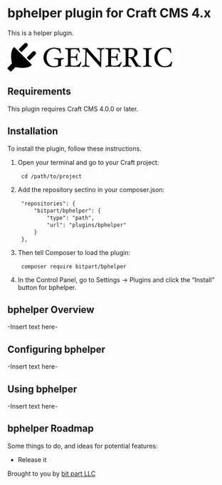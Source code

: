 # bphelper plugin for Craft CMS 4.x

This is a helper plugin.

![Screenshot](resources/img/plugin-logo.png)

## Requirements

This plugin requires Craft CMS 4.0.0 or later.

## Installation

To install the plugin, follow these instructions.

1. Open your terminal and go to your Craft project:

        cd /path/to/project

2. Add the repository sectino in your composer.json:

        "repositories": {
            "bitpart/bphelper": {
                "type": "path",
                "url": "plugins/bphelper"
            }
        },

3. Then tell Composer to load the plugin:

        composer require bitpart/bphelper

4. In the Control Panel, go to Settings → Plugins and click the “Install” button for bphelper.

## bphelper Overview

-Insert text here-

## Configuring bphelper

-Insert text here-

## Using bphelper

-Insert text here-

## bphelper Roadmap

Some things to do, and ideas for potential features:

* Release it

Brought to you by [bit part LLC](https://bit-part.net)
